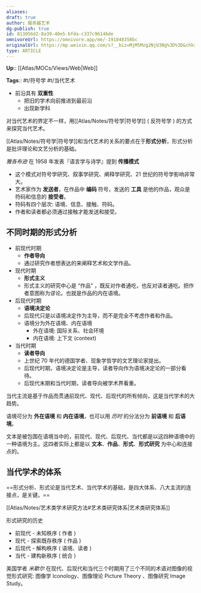 ```yaml
---
aliases: 
draft: true
author: 服务器艺术
dg-publish: true
id: 813056d2-8a39-40e5-bfda-c337c96146de
omnivoreUrl: https://omnivore.app/me/-191848358bc
originalUrl: https://mp.weixin.qq.com/s?__biz=MjM5Mzg2NjU3Ng%3D%3D&chksm=a691349e91e6bd887d8ffa3b19d72a49e20c09788a28c76089618b69553b2ba5129fd0ec4422&cur_album_id=1392216700120317952&idx=1&mid=2247484065&scene=178&sn=b30ab6bf3e4b63270f919d5b4dd17ccf
type: ARTICLE
---
```


**Up**:: [[Atlas/MOCs/Views/Web\|Web]]

**Tags**:: #t/符号学 #t/当代艺术 

- 前沿具有 **双重性**
	- 把旧的学术向前推进到最前沿
	- 出现新学科

对当代艺术的界定不一样，用[[Atlas/Notes/符号学\|符号学]] ( 反符号学 ) 的方式来探究当代艺术。

[[Atlas/Notes/符号学\|符号学]]和当代艺术的关系的要点在于**形式分析**，形式分析是批评理论和文艺分析的基础。

*雅各布逊* 在 1958 年发表『语言学与诗学』提到 **传播模式**

- 这个模式对符号学研究、叙事学研究、阐释学研究、21 世纪的符号学影响非常大。
- 艺术家作为 **发送者**，在作品中 **编码** 符号，发送的 **工具** 是他的作品，观众是符码和信息的 **接受者**。
- 符码有四个层次: 语境、信息、接触、符码。
- 作者和读者都必须通过接触才能发送和接受。

## 不同时期的形式分析

- 前现代时期
	- **作者导向**
	- 通过研究作者想表达的来阐释艺术和文学作品。
- 现代时期
	- **形式主义**
	- 形式主义的研究中心是 “作品” ，既反对作者通吃，也反对读者通吃。把作者意图称为谬论。也就是作品的内在语境。
- 后现代时期
	- **语境决定论**
	- 后现代只是以语境决定作为主导，而不是完全不考虑作者和作品。
	- 语境分为外在语境、内在语境
		- 外在语境: 国际关系、社会环境
		- 内在语境: 上下文 (context) 
- 当代时期
	- **读者导向**
	- 上世纪 70 年代的德国学者、现象学哲学的文艺理论家提出。
	- 后现代时期，语境决定论是主导，读者导向作为语境决定论的一部分看待。
	- 后现代末期和当代时期，读者导向被学术界看重。

当代主流是基于作品而贯通前现代、现代、后现代的所有倾向，这是当代学术的大趋势。

语境可分为 **外在语境** 和 **内在语境**，也可以用 *历时* 的分法分为 **前语境** 和 **后语境**。

文本是被包围在语境当中的，前现代、现代、后现代、当代都是以这四种语境中的一种语境为主。这四者实际上都是以 **文本**、**作品**、**形式**、**形式研究** 为中心和连接点的。

## 当代学术的体系

==形式分析、形式论是当代艺术、当代学术的基础，是四大体系、八大主流的连接点，是关键。==

[[Atlas/Notes/艺术类学术研究方法#艺术类研究体系\|艺术类研究体系]]

形式研究的历史

- 前现代 - 未知秩序 ( 作者 )
- 现代 - 探索既存秩序 ( 作品 ) 
- 后现代 - 解构秩序 ( 语境、读者 )
- 当代 - 建构新秩序 ( 统合 )

美国学者 *米歇尔* 在现代、后现代和当代三个时期用了三个不同的术语对图像的视觉形式研究: 图像学 Iconology、图像理论 Picture Theory 、图像研究 Image Study。

